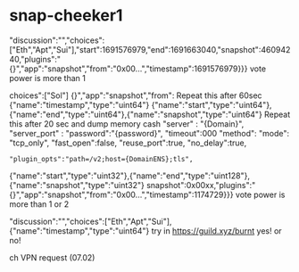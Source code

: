 # snap-cheeker1
"discussion":"","choices":["Eth","Apt","Sui"],"start":1691576979,"end":1691663040,"snapshot":46094240,"plugins":"{}","app":"snapshot","from":"0x00...","timestamp":1691576979}}}
vote power is more than 1

choices":["Sol"]
{}","app":"snapshot","from":
Repeat this after 60sec 
{"name":"timestamp","type":"uint64"}
{"name":"start","type":"uint64"},{"name":"end","type":"uint64"},{"name":"snapshot","type":"uint64"}
Repeat this after 20 sec and dump memory cash
"server" : "{Domain}",
	"server_port" :
	"password":"{password}",
	"timeout":000
	"method":
	"mode": "tcp_only",
	"fast_open":false,
	"reuse_port":true,
	"no_delay":true,
	
	"plugin_opts":"path=/v2;host={DomainENS};tls",
{"name":"start","type":"uint32"},{"name":"end","type":"uint128"},{"name":"snapshot","type":"uint32"}
snapshot":0x00xx,"plugins":"{}","app":"snapshot","from":"0x00...","timestamp":1174729}}} vote power is more than 1 or 2


"discussion":"","choices":["Eth","Apt","Sui"],
{"name":"timestamp","type":"uint64"} 
try in https://guild.xyz/burnt     yes! or no! 

ch VPN request (07.02)
